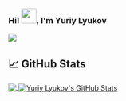 ### Hi! <img src="https://raw.githubusercontent.com/MartinHeinz/MartinHeinz/master/wave.gif" width="30px">, I'm Yuriy Lyukov
[![](https://vistr.dev/badge?repo=yuriylyukov.yuriylyukov&corners=square)](https://github.com/YuriyLyukov/vistr.dev)
## &#x1f4c8; GitHub Stats

<a href="https://github.com/YuriyLyukov/YuriyLyukov">
  <img align="center" src="https://github-readme-stats.vercel.app/api/top-langs/?username=YuriyLyukovhtml&title_color=#8A2BE2&text_color=c9cacc&icon_color=#8A2BE2&bg_color=#8A2BE2" />
</a>
<a href="https://github.com/YuriyLyukov/YuriyLyukov">
  <img align="center" src="https://github-readme-stats.vercel.app/api?username=YuriyLyukov&show_icons=true&line_height=27&count_private=true&title_color=ffffff&text_color=c9cacc&icon_color=2bbc8a&bg_color=1d1f21" alt="Yuriy Lyukov's GitHub Stats" />
</a>
